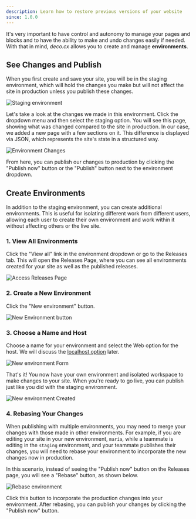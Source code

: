 ```yaml
---
description: Learn how to restore previous versions of your website
since: 1.0.0
---
```


It's very important to have control and autonomy to manage your pages and blocks and to have the ability to make and undo changes easily if needed. With that in mind, _deco.cx_ allows you to create and manage **environments**.

## See Changes and Publish

When you first create and save your site, you will be in the staging environment, which will hold the changes you make but will not affect the site in production unless you publish these changes.

![Staging environment](/docs/getting-started/changing-and-publishing/staging-env.png)

Let's take a look at the changes we made in this environment. Click the dropdown menu and then select the staging option. You will see this page, showing what was changed compared to the site in production. In our case, we added a new page with a few sections on it. This difference is displayed via JSON, which represents the site's state in a structured way.

![Environment Changes](/docs/getting-started/changing-and-publishing/env-changes.png)

From here, you can publish our changes to production by clicking the "Publish now" button or the "Publish" button next to the environment dropdown.

## Create Environments

In addition to the staging environment, you can create additional environments. This is useful for isolating different work from different users, allowing each user to create their own environment and work within it without affecting others or the live site.

### 1. View All Environments

Click the "View all" link in the environment dropdown or go to the Releases tab. This will open the Releases Page, where you can see all environments created for your site as well as the published releases.

![Access Releases Page](/docs/getting-started/changing-and-publishing/open-releases-tab.png)

### 2. Create a New Environment

Click the "New environment" button.

![New Environment button](/docs/getting-started/changing-and-publishing/new-env-btn.png)

### 3. Choose a Name and Host

Choose a name for your environment and select the Web option for the host. We will discuss the [localhost option](/docs/getting-started/developing/setup) later.

![New environment Form](/docs/getting-started/changing-and-publishing/creating-new-env.png)

That's it! You now have your own environment and isolated workspace to make changes to your site. When you're ready to go live, you can publish just like you did with the staging environment.

![New environment Created](/docs/getting-started/changing-and-publishing/env-created.png)

### 4. Rebasing Your Changes

When publishing with multiple environments, you may need to merge your changes with those made in other environments. For example, if you are editing your site in your new environment, `maria`, while a teammate is editing in the `staging` environment, and your teammate publishes their changes, you will need to rebase your environment to incorporate the new changes now in production. 

In this scenario, instead of seeing the "Publish now" button on the Releases page, you will see a "Rebase" button, as shown below.

![Rebase environment](/docs/getting-started/changing-and-publishing/rebase.png)

Click this button to incorporate the production changes into your environment. After rebasing, you can publish your changes by clicking the "Publish now" button.